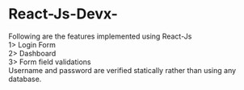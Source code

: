 # React-Js-Devx-

Following are the features implemented using React-Js
<br>
1> Login Form
<br>
2> Dashboard
<br>
3> Form field validations
<br>
Username and password are verified statically rather than using any database.
